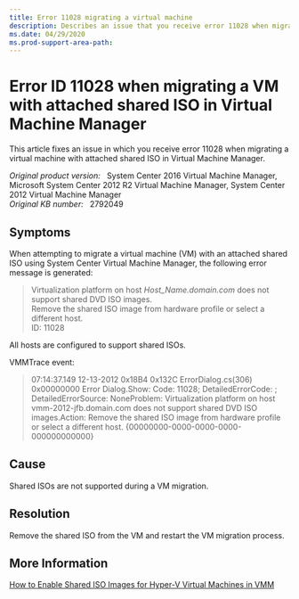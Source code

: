 ```yaml
---
title: Error 11028 migrating a virtual machine
description: Describes an issue that you receive error 11028 when migrating a VM with attached shared ISO in Virtual Machine Manager.
ms.date: 04/29/2020
ms.prod-support-area-path:
---
```

# Error ID 11028 when migrating a VM with attached shared ISO in Virtual Machine Manager

This article fixes an issue in which you receive error 11028 when migrating a virtual machine with attached shared ISO in Virtual Machine Manager.

_Original product version:_ &nbsp; System Center 2016 Virtual Machine Manager, Microsoft System Center 2012 R2 Virtual Machine Manager, System Center 2012 Virtual Machine Manager  
_Original KB number:_ &nbsp; 2792049

## Symptoms

When attempting to migrate a virtual machine (VM) with an attached shared ISO using System Center Virtual Machine Manager, the following error message is generated:

> Virtualization platform on host *Host_Name.domain.com* does not support shared DVD ISO images.  
> Remove the shared ISO image from hardware profile or select a different host.  
> ID: 11028

All hosts are configured to support shared ISOs.

VMMTrace event:

> 07:14:37.149 12-13-2012 0x18B4 0x132C ErrorDialog.cs(306) 0x00000000 Error Dialog.Show: Code: 11028; DetailedErrorCode: ; DetailedErrorSource: NoneProblem: Virtualization platform on host vmm-2012-jfb.domain.com does not support shared DVD ISO images.Action: Remove the shared ISO image from hardware profile or select a different host. {00000000-0000-0000-0000-000000000000}

## Cause

Shared ISOs are not supported during a VM migration.

## Resolution

Remove the shared ISO from the VM and restart the VM migration process.

## More Information

[How to Enable Shared ISO Images for Hyper-V Virtual Machines in VMM](/previous-versions/system-center/virtual-machine-manager-2008-r2/ee340124(v=technet.10)?redirectedfrom=MSDN)
